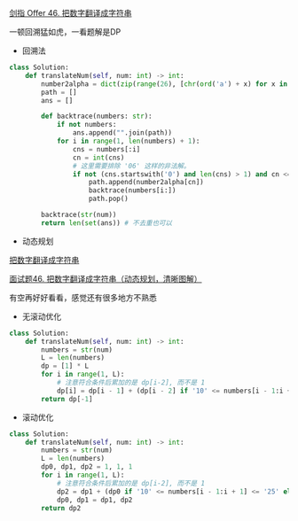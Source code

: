 [剑指 Offer 46. 把数字翻译成字符串](https://leetcode-cn.com/problems/ba-shu-zi-fan-yi-cheng-zi-fu-chuan-lcof/)

一顿回溯猛如虎，一看题解是DP

- 回溯法

```python
class Solution:
    def translateNum(self, num: int) -> int:
        number2alpha = dict(zip(range(26), [chr(ord('a') + x) for x in range(26)]))
        path = []
        ans = []

        def backtrace(numbers: str):
            if not numbers:
                ans.append("".join(path))
            for i in range(1, len(numbers) + 1):
                cns = numbers[:i]
                cn = int(cns)
                # 这里需要排除 '06' 这样的非法解。
                if not (cns.startswith('0') and len(cns) > 1) and cn <= 25:
                    path.append(number2alpha[cn])
                    backtrace(numbers[i:])
                    path.pop()

        backtrace(str(num))
        return len(set(ans)) # 不去重也可以
```

- 动态规划

[把数字翻译成字符串](https://leetcode-cn.com/problems/ba-shu-zi-fan-yi-cheng-zi-fu-chuan-lcof/solution/ba-shu-zi-fan-yi-cheng-zi-fu-chuan-by-leetcode-sol/)

[面试题46. 把数字翻译成字符串（动态规划，清晰图解）](https://leetcode-cn.com/problems/ba-shu-zi-fan-yi-cheng-zi-fu-chuan-lcof/solution/mian-shi-ti-46-ba-shu-zi-fan-yi-cheng-zi-fu-chua-6/)

有空再好好看看，感觉还有很多地方不熟悉

- 无滚动优化

```python
class Solution:
    def translateNum(self, num: int) -> int:
        numbers = str(num)
        L = len(numbers)
        dp = [1] * L
        for i in range(1, L):
            # 注意符合条件后累加的是 dp[i-2], 而不是 1
            dp[i] = dp[i - 1] + (dp[i - 2] if '10' <= numbers[i - 1:i + 1] <= '25' else 0)
        return dp[-1]
```

- 滚动优化

```python
class Solution:
    def translateNum(self, num: int) -> int:
        numbers = str(num)
        L = len(numbers)
        dp0, dp1, dp2 = 1, 1, 1
        for i in range(1, L):
            # 注意符合条件后累加的是 dp[i-2], 而不是 1
            dp2 = dp1 + (dp0 if '10' <= numbers[i - 1:i + 1] <= '25' else 0)
            dp0, dp1 = dp1, dp2
        return dp2
```